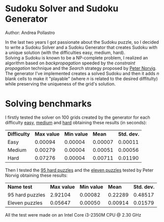 # Sudoku Solver and Sudoku Generator
Author: Andrea Pollastro

In the last two years I got passionate about the Sudoku puzzle, so I decided to write a Sudoku Solver and a Sudoku Generator that creates Sudoku with a unique solution (with the difficulties easy, medium, hard).<br>
Solving a Sudoku is known to be a NP-complete problem, I realized an algorithm based on <i>backpropagation</i> speeded by the <i>constraint propagation</i> technique and the <i>Search</i> strategy proposed by <a href="https://norvig.com/sudoku.html">Peter Norvig</a>.<br>
The generator I've implemented creates a solved Sudoku and then it adds <i>n</i> blank cells to make it "playable" (where <i>n</i> is related to the desired diffitulty) while preserving the uniqueness of the grid's solution.

# Solving benchmarks
I firstly tested the solver on 100 grids created by the generator for each difficulty <a href="https://github.com/andrea-pollastro/Sudoku/blob/master/sudokueasy.txt">easy</a>, <a href="https://github.com/andrea-pollastro/Sudoku/blob/master/sudokumedium.txt">medium</a> and <a href="https://github.com/andrea-pollastro/Sudoku/blob/master/sudokuhard.txt">hard</a> obtaining these results (in seconds):
<table>
  <tr>
    <td><b>Difficulty</b></td>
    <td><b>Max value</b></td>
    <td><b>Min value</b></td>
    <td><b>Mean</b></td>
    <td><b>Std. dev.</b></td>
  </tr>
  <tr>
    <td>Easy</td>
    <td>0.00094</td>
    <td>0.00004</td>
    <td>0.00007</td>
    <td>0.00011</td>
  </tr>
  <tr>
    <td>Medium</td>
    <td>0.00279</td>
    <td>0.00004</td>
    <td>0.00051</td>
    <td>0.00056</td>
  </tr>
  <tr>
    <td>Hard</td>
    <td>0.07276</td>
    <td>0.00004</td>
    <td>0.00711</td>
    <td>0.01190</td>
  </tr>
</table>

Then I tested the <a href="http://norvig.com/top95.txt">95 hard puzzles</a> and the <a href="http://norvig.com/hardest.txt">eleven puzzles</a> tested by Peter Norvig obtaining these results:
<table>
  <tr>
    <td><b>Name test</b></td>
    <td><b>Max value</b></td>
    <td><b>Min value</b></td>
    <td><b>Mean</b></td>
    <td><b>Std. dev.</b></td>
  </tr>
  <tr>
    <td>95 hard puzzles</td>
    <td>2.92104</td>
    <td>0.00082</td>
    <td>0.22289</td>
    <td>0.48517</td>
  </tr>
  <tr>
    <td>Eleven puzzles</td>
    <td>0.05647</td>
    <td>0.00050</td>
    <td>0.00914</td>
    <td>0.01579</td>
  </tr>
</table>

All the test were made on an Intel Core i3-2350M CPU @ 2.30 GHz
